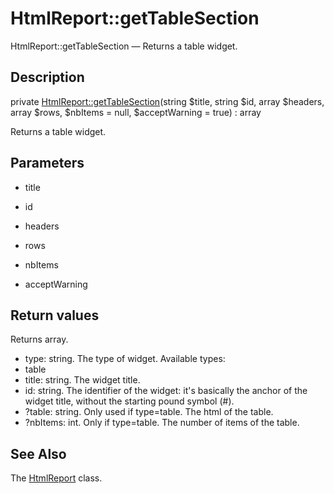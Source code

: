 HtmlReport::getTableSection
================

HtmlReport::getTableSection — Returns a table widget.

Description
---------------


private [HtmlReport::getTableSection](https://github.com/lingtalfi/DocTools/blob/master/doc/api/DocTools/Report/HtmlReport/getTableSection.md)(string $title, string $id, array $headers, array $rows, $nbItems = null, $acceptWarning = true) : array




Returns a table widget.




Parameters
--------------


- title

    

- id

    

- headers

    

- rows

    

- nbItems

    

- acceptWarning

    


Return values
----------------

Returns array.
- type: string. The type of widget.
Available types:
- table
- title: string. The widget title.
- id: string. The identifier of the widget: it's basically the anchor of the widget title,
without the starting pound symbol (#).
- ?table: string. Only used if type=table. The html of the table.
- ?nbItems: int. Only if type=table. The number of items of the table.








See Also
-----------

The [HtmlReport](https://github.com/lingtalfi/DocTools/blob/master/doc/api/DocTools/Report/HtmlReport.md) class.
